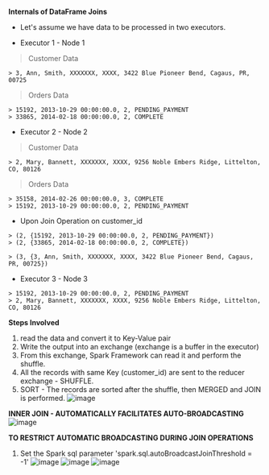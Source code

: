 **Internals of DataFrame Joins**

- Let's assume we have data to be processed in two executors.

- Executor 1 - Node 1
> Customer Data
```
> 3, Ann, Smith, XXXXXXX, XXXX, 3422 Blue Pioneer Bend, Cagaus, PR, 00725
```
> Orders Data
```
> 15192, 2013-10-29 00:00:00.0, 2, PENDING_PAYMENT
> 33865, 2014-02-18 00:00:00.0, 2, COMPLETE
```
- Executor 2 - Node 2
> Customer Data
```
> 2, Mary, Bannett, XXXXXXX, XXXX, 9256 Noble Embers Ridge, Littelton, CO, 80126
```
> Orders Data
```
> 35158, 2014-02-26 00:00:00.0, 3, COMPLETE
> 15192, 2013-10-29 00:00:00.0, 2, PENDING_PAYMENT
```
- Upon Join Operation on customer_id
```
> (2, {15192, 2013-10-29 00:00:00.0, 2, PENDING_PAYMENT})
> (2, {33865, 2014-02-18 00:00:00.0, 2, COMPLETE})

> (3, {3, Ann, Smith, XXXXXXX, XXXX, 3422 Blue Pioneer Bend, Cagaus, PR, 00725})
```
- Executor 3 - Node 3
```
> 15192, 2013-10-29 00:00:00.0, 2, PENDING_PAYMENT
> 2, Mary, Bannett, XXXXXXX, XXXX, 9256 Noble Embers Ridge, Littelton, CO, 80126
```

**Steps Involved**
1. read the data and convert it to Key-Value pair 
2. Write the output into an exchange (exchange is a buffer in the executor)
3. From this exchange, Spark Framework can read it and perform the shuffle.
4. All the records with same Key (customer_id) are sent to the reducer exchange - SHUFFLE.
5. SORT - The records are sorted after the shuffle, then MERGED and JOIN is performed.
![image](https://user-images.githubusercontent.com/39640906/120114114-97e4e300-c14b-11eb-96dd-9e44f2758478.png)

**INNER JOIN - AUTOMATICALLY FACILITATES AUTO-BROADCASTING**
![image](https://user-images.githubusercontent.com/39640906/120114137-c367cd80-c14b-11eb-82a6-efc975c433fd.png)

**TO RESTRICT AUTOMATIC BROADCASTING DURING JOIN OPERATIONS**
1. Set the Spark sql parameter 'spark.sql.autoBroadcastJoinThreshold = -1'
![image](https://user-images.githubusercontent.com/39640906/120114195-fca03d80-c14b-11eb-8a43-8d9901647995.png)
![image](https://user-images.githubusercontent.com/39640906/120114207-0aee5980-c14c-11eb-87c8-701c83e2ad6b.png)
![image](https://user-images.githubusercontent.com/39640906/120114175-eeeab800-c14b-11eb-9e81-af44cb382e93.png)




